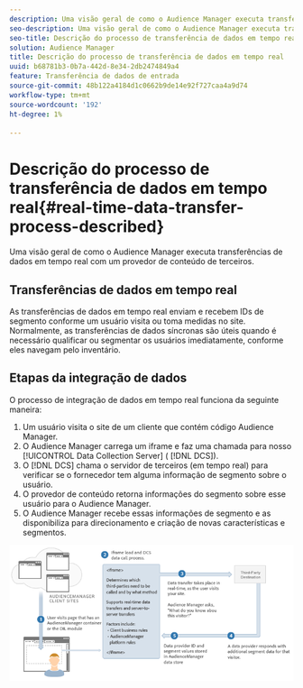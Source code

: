 ```yaml
---
description: Uma visão geral de como o Audience Manager executa transferências de dados em tempo real com um provedor de conteúdo de terceiros.
seo-description: Uma visão geral de como o Audience Manager executa transferências de dados em tempo real com um provedor de conteúdo de terceiros.
seo-title: Descrição do processo de transferência de dados em tempo real
solution: Audience Manager
title: Descrição do processo de transferência de dados em tempo real
uuid: b68781b3-0b7a-442d-8e34-2db2474849a4
feature: Transferência de dados de entrada
source-git-commit: 48b122a4184d1c0662b9de14e92f727caa4a9d74
workflow-type: tm+mt
source-wordcount: '192'
ht-degree: 1%

---
```



# Descrição do processo de transferência de dados em tempo real{#real-time-data-transfer-process-described}

Uma visão geral de como o Audience Manager executa transferências de dados em tempo real com um provedor de conteúdo de terceiros.

<!-- real-time-data-transfer-explained.xml -->

## Transferências de dados em tempo real

As transferências de dados em tempo real enviam e recebem IDs de segmento conforme um usuário visita ou toma medidas no site. Normalmente, as transferências de dados síncronas são úteis quando é necessário qualificar ou segmentar os usuários imediatamente, conforme eles navegam pelo inventário.

## Etapas da integração de dados

O processo de integração de dados em tempo real funciona da seguinte maneira:

1. Um usuário visita o site de um cliente que contém código Audience Manager.
1. O Audience Manager carrega um iframe e faz uma chamada para nosso [!UICONTROL Data Collection Server] ( [!DNL DCS]).
1. O [!DNL DCS] chama o servidor de terceiros (em tempo real) para verificar se o fornecedor tem alguma informação de segmento sobre o usuário.
1. O provedor de conteúdo retorna informações do segmento sobre esse usuário para o Audience Manager.
1. O Audience Manager recebe essas informações de segmento e as disponibiliza para direcionamento e criação de novas características e segmentos.

![](assets/rt_reduce70.png)